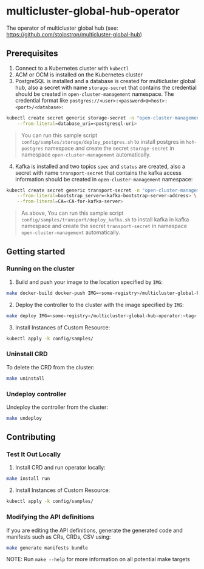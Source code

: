 # multicluster-global-hub-operator

The operator of multicluster global hub (see: https://github.com/stolostron/multicluster-global-hub)

## Prerequisites

1. Connect to a Kubernetes cluster with `kubectl`
2. ACM or OCM is installed on the Kubernetes cluster
3. PostgreSQL is installed and a database is created for multicluster global hub, also a secret with name `storage-secret` that contains the credential should be created in `open-cluster-management` namespace. The credential format like `postgres://<user>:<password>@<host>:<port>/<database>`:

```bash
kubectl create secret generic storage-secret -n "open-cluster-management" \
    --from-literal=database_uri=<postgresql-uri> 
```
> You can run this sample script `config/samples/storage/deploy_postgres.sh` to install postgres in `hoh-postgres` namespace and create the secret `storage-secret` in namespace `open-cluster-management` automatically. 

4. Kafka is installed and two topics `spec` and `status` are created, also a secret with name `transport-secret` that contains the kafka access information should be created in `open-cluster-management` namespace:

```bash
kubectl create secret generic transport-secret -n "open-cluster-management" \
    --from-literal=bootstrap_server=<kafka-bootstrap-server-address> \
    --from-literal=CA=<CA-for-kafka-server>
```
> As above, You can run this sample script `config/samples/transport/deploy_kafka.sh` to install kafka in kafka namespace and create the secret `transport-secret` in namespace `open-cluster-management` automatically. 

## Getting started

### Running on the cluster

1. Build and push your image to the location specified by `IMG`:

```bash
make docker-build docker-push IMG=<some-registry>/multicluster-global-hub-operator:<tag>
```

2. Deploy the controller to the cluster with the image specified by `IMG`:

```bash
make deploy IMG=<some-registry>/multicluster-global-hub-operator:<tag>
```

3. Install Instances of Custom Resource:

```bash
kubectl apply -k config/samples/
```

### Uninstall CRD

To delete the CRD from the cluster:

```bash
make uninstall
```

### Undeploy controller

Undeploy the controller from the cluster:

```bash
make undeploy
```

## Contributing

### Test It Out Locally

1. Install CRD and run operator locally:

```bash
make install run
```

2. Install Instances of Custom Resource:

```bash
kubectl apply -k config/samples/
```

### Modifying the API definitions

If you are editing the API definitions, generate the generated code and manifests such as CRs, CRDs, CSV using:

```bash
make generate manifests bundle
```

NOTE: Run `make --help` for more information on all potential make targets
